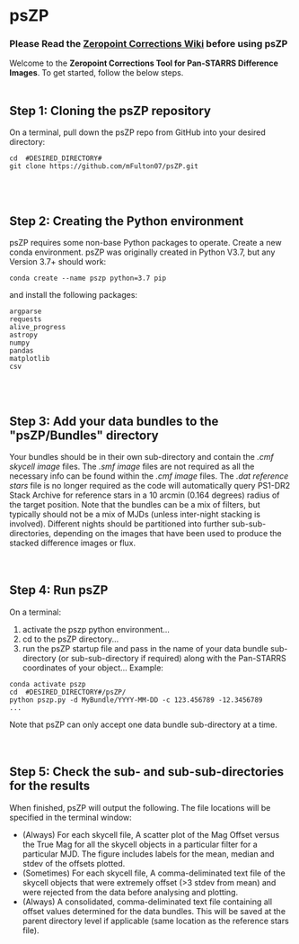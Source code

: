 # psZP
### Please Read the [Zeropoint Corrections Wiki](https://psweb.mp.qub.ac.uk/psat-lv-wiki/index.php/Zeropoint_Corrections_for_Pan-STARRS_difference_images) before using psZP <br />

Welcome to the **Zeropoint Corrections Tool for Pan-STARRS Difference Images**. To get started, follow the below steps.<br /><br />

## Step 1: Cloning the psZP repository
On a terminal, pull down the psZP repo from GitHub into your desired directory:
```
cd  #DESIRED_DIRECTORY#
git clone https://github.com/mFulton07/psZP.git
```
<br /><br />
## Step 2: Creating the Python environment
psZP requires some non-base Python packages to operate.
Create a new conda environment. psZP was originally created in Python V3.7, but any Version 3.7+ should work:
```
conda create --name pszp python=3.7 pip
```
and install the following packages:
```
argparse
requests
alive_progress
astropy
numpy
pandas
matplotlib 
csv
```
<br /><br />
## Step 3: Add your data bundles to the "psZP/Bundles" directory
Your bundles should be in their own sub-directory and contain the _.cmf skycell image_ files. The _.smf image_ files are not required as all the necessary info can be found within the _.cmf image_ files. The _.dat reference stars_ file is no longer required as the code will automatically query PS1-DR2 Stack Archive for reference stars in a 10 arcmin (0.164 degrees) radius of the target position. Note that the bundles can be a mix of filters, but typically should not be a mix of MJDs (unless inter-night stacking is involved). Different nights should be partitioned into further sub-sub-directories, depending on the images that have been used to produce the stacked difference images or flux.
<br /><br /><br />
## Step 4: Run psZP
On a terminal:
1. activate the pszp python environment...
2. cd to the psZP directory...
3. run the psZP startup file and pass in the name of your data bundle sub-directory (or sub-sub-directory if required) along with the Pan-STARRS coordinates of your object...
Example:
```
conda activate pszp
cd  #DESIRED_DIRECTORY#/psZP/
python pszp.py -d MyBundle/YYYY-MM-DD -c 123.456789 -12.3456789
...
```
Note that psZP can only accept one data bundle sub-directory at a time.
<br /><br /><br />
## Step 5: Check the sub- and sub-sub-directories for the results
When finished, psZP will output the following. The file locations will be specified in the terminal window:
* (Always) For each skycell file, A scatter plot of the Mag Offset versus the True Mag for all the skycell objects in a particular filter for a particular MJD. The figure includes labels for the mean, median and stdev of the offsets plotted.
* (Sometimes) For each skycell file, A comma-deliminated text file of the skycell objects that were extremely offset (>3 stdev from mean) and were rejected from the data before analysing and plotting.
* (Always) A consolidated, comma-deliminated text file containing all offset values determined for the data bundles. This will be saved at the parent directory level if applicable (same location as the reference stars file).
